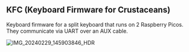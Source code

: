 ## KFC (Keyboard Firmware for Crustaceans)
Keyboard firmware for a split keyboard that runs on 2 Raspberry Picos. They communicate via UART over an AUX cable.

![IMG_20240229_145903846_HDR](https://github.com/02alexander/KFC/assets/28707703/08f8dd5e-e809-4a52-8d64-9fe5e4d1cb51)
